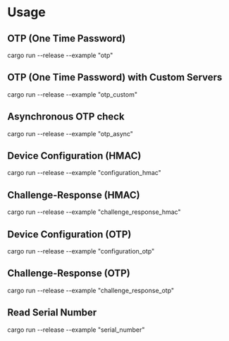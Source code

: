 # Usage

## OTP (One Time Password)

cargo run --release --example "otp"

## OTP (One Time Password) with Custom Servers

cargo run --release --example "otp_custom"

## Asynchronous OTP check

cargo run --release --example "otp_async"

## Device Configuration (HMAC)

cargo run --release --example "configuration_hmac"

## Challenge-Response (HMAC)

cargo run --release --example "challenge_response_hmac"

## Device Configuration (OTP)

cargo run --release --example "configuration_otp"

## Challenge-Response (OTP)

cargo run --release --example "challenge_response_otp"

## Read Serial Number

cargo run --release --example "serial_number"
